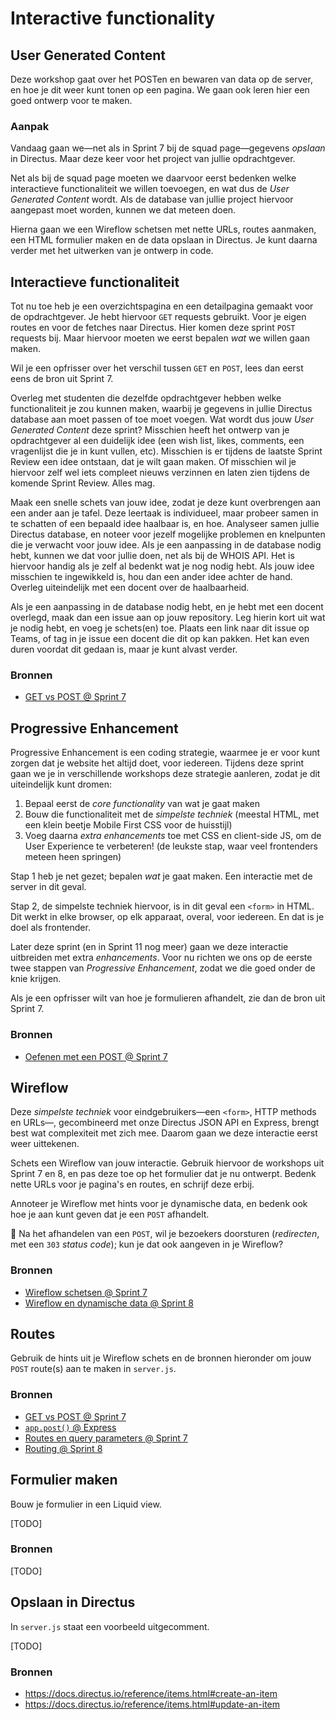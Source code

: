 # Interactive functionality

## User Generated Content

Deze workshop gaat over het POSTen en bewaren van data op de server, en hoe je dit weer kunt tonen op een pagina. We gaan ook leren hier een goed ontwerp voor te maken.


<!-- 
Post met NodeJS en API 

Teken van de post interactie in een wireflow met  (hackable) urls, routes en data
- [Wireflow](https://github.com/fdnd-task/wireflow) (Sprint 05)
- [UML Diagram](https://github.com/fdnd-task/uml-diagram) (Sprint 08)


Voorzetje geven van partials gebruiken/als de post gedaan wordt met een 303 forwarden naar de get route en dezelfde view renderen met de nieuwe data. 
-->


### Aanpak

Vandaag gaan we—net als in Sprint 7 bij de squad page—gegevens _opslaan_ in Directus. Maar deze keer voor het project van jullie opdrachtgever.

Net als bij de squad page moeten we daarvoor eerst bedenken welke interactieve functionaliteit we willen toevoegen, en wat dus de _User Generated Content_ wordt. Als de database van jullie project hiervoor aangepast moet worden, kunnen we dat meteen doen.

Hierna gaan we een Wireflow schetsen met nette URLs, routes aanmaken, een HTML formulier maken en de data opslaan in Directus. Je kunt daarna verder met het uitwerken van je ontwerp in code.


## Interactieve functionaliteit

Tot nu toe heb je een overzichtspagina en een detailpagina gemaakt voor de opdrachtgever. Je hebt hiervoor `GET` requests gebruikt. Voor je eigen routes en voor de fetches naar Directus. Hier komen deze sprint `POST` requests bij. Maar hiervoor moeten we eerst bepalen _wat_ we willen gaan maken.

Wil je een opfrisser over het verschil tussen `GET` en `POST`, lees dan eerst eens de bron uit Sprint 7.

Overleg met studenten die dezelfde opdrachtgever hebben welke functionaliteit je zou kunnen maken, waarbij je gegevens in jullie Directus database aan moet passen of toe moet voegen. Wat wordt dus jouw _User Generated Content_ deze sprint? Misschien heeft het ontwerp van je opdrachtgever al een duidelijk idee (een wish list, likes, comments, een vragenlijst die je in kunt vullen, etc). Misschien is er tijdens de laatste Sprint Review een idee ontstaan, dat je wilt gaan maken. Of misschien wil je hiervoor zelf wel iets compleet nieuws verzinnen en laten zien tijdens de komende Sprint Review. Alles mag.

Maak een snelle schets van jouw idee, zodat je deze kunt overbrengen aan een ander aan je tafel. Deze leertaak is individueel, maar probeer samen in te schatten of een bepaald idee haalbaar is, en hoe. Analyseer samen jullie Directus database, en noteer voor jezelf mogelijke problemen en knelpunten die je verwacht voor jouw idee. Als je een aanpassing in de database nodig hebt, kunnen we dat voor jullie doen, net als bij de WHOIS API. Het is hiervoor handig als je zelf al bedenkt wat je nog nodig hebt. Als jouw idee misschien te ingewikkeld is, hou dan een ander idee achter de hand. Overleg uiteindelijk met een docent over de haalbaarheid.

Als je een aanpassing in de database nodig hebt, en je hebt met een docent overlegd, maak dan een issue aan op jouw repository. Leg hierin kort uit wat je nodig hebt, en voeg je schets(en) toe. Plaats een link naar dit issue op Teams, of tag in je issue een docent die dit op kan pakken. Het kan even duren voordat dit gedaan is, maar je kunt alvast verder.

### Bronnen

- [GET vs POST @ Sprint 7](https://github.com/fdnd-task/connect-your-tribe-squad-page/blob/main/docs/user-generated-content.md#get-vs-post)


## Progressive Enhancement

Progressive Enhancement is een coding strategie, waarmee je er voor kunt zorgen dat je website het altijd doet, voor iedereen. Tijdens deze sprint gaan we je in verschillende workshops deze strategie aanleren, zodat je dit uiteindelijk kunt dromen:

1) Bepaal eerst de _core functionality_ van wat je gaat maken
2) Bouw die functionaliteit met de _simpelste techniek_ (meestal HTML, met een klein beetje Mobile First CSS voor de huisstijl)
3) Voeg daarna _extra enhancements_ toe met CSS en client-side JS, om de User Experience te verbeteren! (de leukste stap, waar veel frontenders meteen heen springen)

Stap 1 heb je net gezet; bepalen _wat_ je gaat maken. Een interactie met de server in dit geval.

Stap 2, de simpelste techniek hiervoor, is in dit geval een `<form>` in HTML. Dit werkt in elke browser, op elk apparaat, overal, voor iedereen. En dat is je doel als frontender.

Later deze sprint (en in Sprint 11 nog meer) gaan we deze interactie uitbreiden met extra _enhancements_. Voor nu richten we ons op de eerste twee stappen van _Progressive Enhancement_, zodat we die goed onder de knie krijgen.

Als je een opfrisser wilt van hoe je formulieren afhandelt, zie dan de bron uit Sprint 7.

### Bronnen

- [Oefenen met een POST @ Sprint 7](https://github.com/fdnd-task/connect-your-tribe-squad-page/blob/main/docs/user-generated-content.md#oefenen-met-een-post)


## Wireflow

Deze _simpelste techniek_ voor eindgebruikers—een `<form>`, HTTP methods en URLs—, gecombineerd met onze Directus JSON API en Express, brengt best wat complexiteit met zich mee. Daarom gaan we deze interactie eerst weer uittekenen.

Schets een Wireflow van jouw interactie. Gebruik hiervoor de workshops uit Sprint 7 en 8, en pas deze toe op het formulier dat je nu ontwerpt. Bedenk nette URLs voor je pagina's en routes, en schrijf deze erbij.

Annoteer je Wireflow met hints voor je dynamische data, en bedenk ook hoe je aan kunt geven dat je een `POST` afhandelt.

💪 Na het afhandelen van een `POST`, wil je bezoekers doorsturen (_redirecten_, met een `303` _status code_); kun je dat ook aangeven in je Wireflow?

### Bronnen

- [Wireflow schetsen @ Sprint 7](https://github.com/fdnd-task/connect-your-tribe-squad-page/blob/main/docs/filteren-en-sorteren.md#wireflow-schetsen)
- [Wireflow en dynamische data @ Sprint 8](https://github.com/fdnd-task/server-side-rendering-server-side-website/blob/main/docs/templating-met-json.md#wireflow-en-dynamische-data)


## Routes

Gebruik de hints uit je Wireflow schets en de bronnen hieronder om jouw `POST` route(s) aan te maken in `server.js`.

### Bronnen

- [GET vs POST @ Sprint 7](https://github.com/fdnd-task/connect-your-tribe-squad-page/blob/main/docs/user-generated-content.md#get-vs-post)
- [`app.post()` @ Express](https://expressjs.com/en/5x/api.html#app.post.method)
- [Routes en query parameters @ Sprint 7](https://github.com/fdnd-task/connect-your-tribe-squad-page/blob/main/docs/filteren-en-sorteren.md#routes-en-query-parameters)
- [Routing @ Sprint 8](https://github.com/fdnd-task/server-side-rendering-server-side-website/blob/main/docs/routing-request-response.md#routing)


## Formulier maken

Bouw je formulier in een Liquid view.

[TODO]

### Bronnen

[TODO]

## Opslaan in Directus

In `server.js` staat een voorbeeld uitgecomment.

[TODO]

### Bronnen

- https://docs.directus.io/reference/items.html#create-an-item
- https://docs.directus.io/reference/items.html#update-an-item